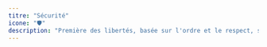 ```yaml
---
titre: "Sécurité"
icone: "🛡️"
description: "Première des libertés, basée sur l'ordre et le respect, seuls capables de construire une nation sereine."
---
```

